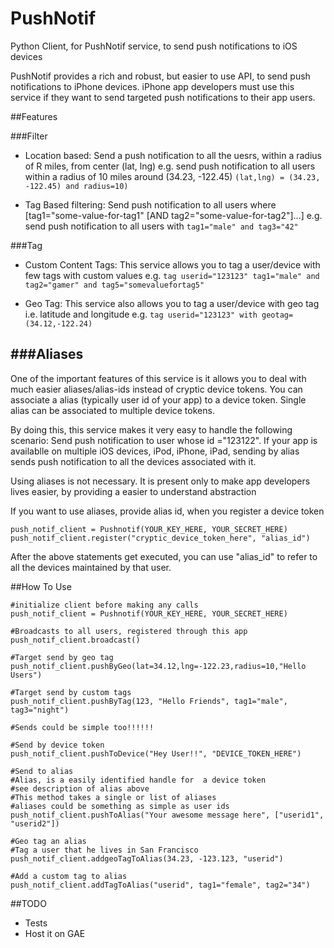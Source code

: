 PushNotif
=========

Python Client, for PushNotif service, to send push notifications to iOS devices 

PushNotif provides a rich and robust, but easier to use API, to send push notifications to iPhone devices. iPhone app developers must use this service if they want to send targeted push notifications to their app users.

##Features


###Filter
* Location based: Send a push notification to all the uesrs, within a radius of R miles, from center (lat, lng)
e.g. send push notification to all users within a radius of 10 miles around (34.23, -122.45) `(lat,lng) = (34.23, -122.45) and radius=10)`

* Tag Based filtering: Send push notification to all users where [tag1="some-value-for-tag1" [AND tag2="some-value-for-tag2"]...] 
e.g. send push notification to all users with `tag1="male" and tag3="42"`


###Tag
* Custom Content Tags: This service allows you to tag a user/device with few tags with custom values 
e.g. `tag userid="123123" tag1="male" and tag2="gamer" and tag5="somevaluefortag5"`

* Geo Tag: This service also allows you to tag a user/device with geo tag i.e. latitude and longitude 
e.g. `tag userid="123123" with geotag=(34.12,-122.24)`


###Aliases
----------

One of the important features of this service is it allows you to deal with much easier aliases/alias-ids instead of cryptic device tokens. You can associate a alias (typically user id of your app) to a device token. Single alias can be associated to multiple device tokens.

By doing this, this service makes it very easy to handle the following scenario: Send push notification to user whose id ="123122". If your app is availablle on multiple iOS devices, iPod, iPhone, iPad, sending by alias sends push notification to all the devices associated with it.

Using aliases is not necessary. It is present only to make app developers lives easier, by providing a easier to understand abstraction

If you want to use aliases, provide alias id, when you register a device token

    push_notif_client = Pushnotif(YOUR_KEY_HERE, YOUR_SECRET_HERE)
    push_notif_client.register("cryptic_device_token_here", "alias_id")

After the above statements get executed, you can use "alias\_id" to refer to all the devices maintained by that user.

##How To Use

    #initialize client before making any calls
    push_notif_client = Pushnotif(YOUR_KEY_HERE, YOUR_SECRET_HERE)

    #Broadcasts to all users, registered through this app
    push_notif_client.broadcast()

    #Target send by geo tag
    push_notif_client.pushByGeo(lat=34.12,lng=-122.23,radius=10,"Hello Users")

    #Target send by custom tags
    push_notif_client.pushByTag(123, "Hello Friends", tag1="male", tag3="night")

    #Sends could be simple too!!!!!!

    #Send by device token
    push_notif_client.pushToDevice("Hey User!!", "DEVICE_TOKEN_HERE")

    #Send to alias
    #Alias, is a easily identified handle for  a device token
    #see description of alias above
    #This method takes a single or list of aliases
    #aliases could be something as simple as user ids
    push_notif_client.pushToAlias("Your awesome message here", ["userid1", "userid2"])

    #Geo tag an alias
    #Tag a user that he lives in San Francisco
    push_notif_client.addgeoTagToAlias(34.23, -123.123, "userid")

    #Add a custom tag to alias
    push_notif_client.addTagToAlias("userid", tag1="female", tag2="34")

##TODO

* Tests
* Host it on GAE
